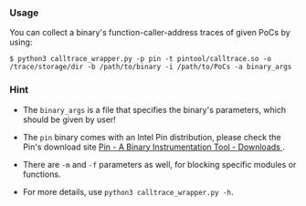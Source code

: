 ### Usage

You can collect a binary's function-caller-address traces of given PoCs by using:

```console
$ python3 calltrace_wrapper.py -p pin -t pintool/calltrace.so -o /trace/storage/dir -b /path/to/binary -i /path/to/PoCs -a binary_args
```

### Hint

- The `binary_args` is a file that specifies the binary's parameters, which should be given by user! 

- The `pin` binary comes with an Intel Pin distribution, please check the Pin's download site [ Pin - A Binary Instrumentation Tool - Downloads ](https://software.intel.com/content/www/us/en/develop/articles/pin-a-binary-instrumentation-tool-downloads.html).
- There are `-m` and `-f` parameters as well, for blocking specific modules or functions. 
- For more details, use `python3 calltrace_wrapper.py -h`.

